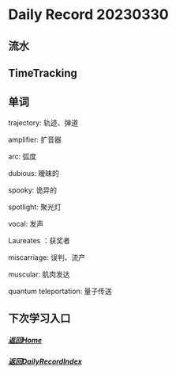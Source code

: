
Daily Record 20230330
=====================

## 流水



## TimeTracking



## 单词

trajectory: 轨迹、弹道

amplifier: 扩音器

arc: 弧度

dubious: 暧昧的

spooky: 诡异的

spotlight: 聚光灯

vocal: 发声

 Laureates  ：获奖者

miscarriage: 误判、流产

muscular: 肌肉发达

quantum teleportation: 量子传送



## 下次学习入口



##### [返回Home](../../../README.md)



##### [返回DailyRecordIndex](../index.md)


